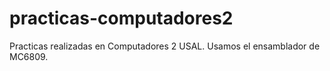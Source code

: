 # practicas-computadores2

Practicas realizadas en Computadores 2 USAL. Usamos el ensamblador de MC6809.
